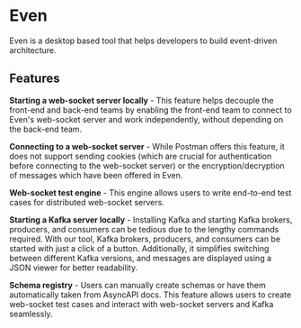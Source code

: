 # Even
Even is a desktop based tool that helps developers to build event-driven architecture.  

## Features

**Starting a web-socket server locally** - This feature helps decouple the front-end and back-end teams by enabling the front-end team to connect to Even's web-socket server and work independently, without depending on the back-end team.  

**Connecting to a web-socket server** - While Postman offers this feature, it does not support sending cookies (which are crucial for authentication before connecting to the web-socket server) or the encryption/decryption of messages which have been offered in Even.  

**Web-socket test engine** - This engine allows users to write end-to-end test cases for distributed web-socket servers.  
 
**Starting a Kafka server locally** - Installing Kafka and starting Kafka brokers, producers, and consumers can be tedious due to the lengthy commands required. With our tool, Kafka brokers, producers, and consumers can be started with just a click of a button. Additionally, it simplifies switching between different Kafka versions, and messages are displayed using a JSON viewer for better readability.  

**Schema registry** - Users can manually create schemas or have them automatically taken from AsyncAPI docs. This feature allows users to create web-socket test cases and interact with web-socket servers and Kafka seamlessly.  
